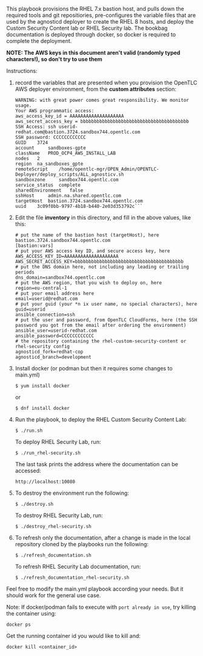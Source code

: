 This playbook provisions the RHEL 7.x bastion host, and pulls down the required tools and git repositiories, pre-configures the variable files that are used by the agnosticd deployer to create the RHEL 8 hosts, and deploy the Custom Security Content lab or RHEL Security lab. The bookbag documentation is deployed through docker, so docker is required to complete the deployment.

**NOTE: The AWS keys in this document aren't valid (randomly typed characters!), so don't try to use them**

Instructions:
1. record the variables that are presented when you provision the OpenTLC AWS deployer environment, from the **custom attributes** section:
    
    ```Top level domain: .sandbox744.opentlc.com
    WARNING: with great power comes great responsibility. We monitor usage.
    Your AWS programmatic access:
    aws_access_key_id = AAAAAAAAAAAAAAAAAAAA
    aws_secret_access_key = bbbbbbbbbbbbbbbbbbbbbbbbbbbbbbbbbbbbbbbb
    SSH Access: ssh userid-redhat.com@bastion.3724.sandbox744.opentlc.com
    SSH password: CCCCCCCCCCCC
    GUID 	3724
    account 	sandboxes-gpte
    className 	PROD_OCP4_AWS_INSTALL_LAB
    nodes 	2
    region 	na_sandboxes_gpte
    remoteScript 	/home/opentlc-mgr/OPEN_Admin/OPENTLC-Deployer/deploy_scripts/ALL_agnosticv.sh
    sandboxzone 	sandbox744.opentlc.com
    service_status 	complete
    sharedEnvironment 	false
    sshHost 	admin.na.shared.opentlc.com
    targetHost 	bastion.3724.sandbox744.opentlc.com
    uuid 	3c09f0bb-9797-4b18-b440-2e03d353792c``` 

2. Edit the file **inventory** in this directory, and fill in the above values, like this:
   
    ```[bastion]
    # put the name of the bastion host (targetHost), here
    bastion.3724.sandbox744.opentlc.com
    [bastion:vars]
    # put your AWS access key ID, and secure access key, here
    AWS_ACCESS_KEY_ID=AAAAAAAAAAAAAAAAAAAA
    AWS_SECRET_ACCESS_KEY=bbbbbbbbbbbbbbbbbbbbbbbbbbbbbbbbbbbbbbbb
    # put the DNS domain here, not including any leading or trailing periods
    dns_domain=sandbox744.opentlc.com
    # put the AWS region, that you wish to deploy on, here
    region=eu-central-1
    # put your email address here
    email=userid@redhat.com
    # put your guid (your *n ix user name, no special characters), here
    guid=userid
    ansible_connection=ssh
    # put the user and password, from OpenTLC CloudForms, here (the SSH password you got from the email after ordering the environment)
    ansible_user=userid-redhat.com
    ansible_password=CCCCCCCCCCCC
    # the repository containing the rhel-custom-security-content or rhel-security config
    agnosticd_fork=redhat-cop
    agnosticd_branch=development
    ```

3. Install docker (or podman but then it requires some changes to main.yml)

    ```$ yum install docker```

    or

    ```$ dnf install docker```

4. Run the playbook, to deploy the RHEL Custom Security Content Lab:
   
    ```$ ./run.sh```

    To deploy RHEL Security Lab, run:

    ```$ ./run_rhel-security.sh```

    The last task prints the address where the documentation can be accessed:

    ```http://localhost:10080```

5. To destroy the environment run the following:

    ```$ ./destroy.sh```

    To destroy RHEL Security Lab, run:

    ```$ ./destroy_rhel-security.sh```

6. To refresh only the documentation, after a change is made in the local repository cloned by the playbooks run the following:

    ```$ ./refresh_documentation.sh```

    To refresh RHEL Security Lab documentation, run:

    ```$ ./refresh_documentation_rhel-security.sh```

Feel free to modify the main.yml playbook according your needs. But it should work for the general use case.

Note: If docker/podman fails to execute with `port already in use`, try killing the container using:

```docker ps```

Get the running container id you would like to kill and:

```docker kill <container_id>```
